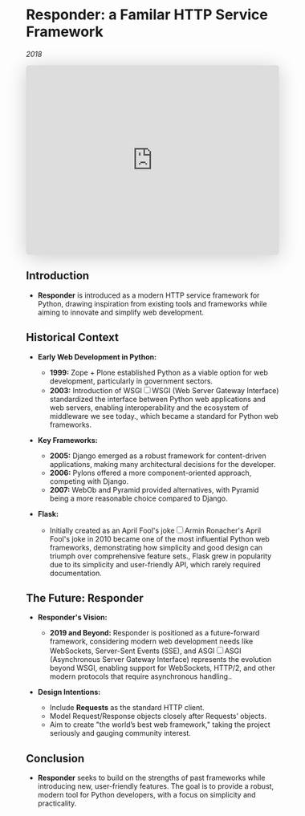 # Responder: a Familar HTTP Service Framework
*2018*


<iframe class="speakerdeck-iframe" style="border: 0px; background: padding-box rgba(0, 0, 0, 0.1); margin: 0px; padding: 0px; border-radius: 6px; box-shadow: rgba(0, 0, 0, 0.2) 0px 5px 40px; width: 100%; height: auto; aspect-ratio: 560 / 420;" frameborder="0" src="https://speakerdeck.com/player/dd164794f3354742af9e0fc288ec1665" title="Responder: a Familiar HTTP Service Framework" allowfullscreen="true" data-ratio="1.3333333333333333"></iframe>


## Introduction

- **Responder** is introduced as a modern HTTP service framework for Python, drawing inspiration from existing tools and frameworks while aiming to innovate and simplify web development.

## Historical Context

- **Early Web Development in Python:**
  - **1999:** Zope + Plone established Python as a viable option for web development, particularly in government sectors.
  - **2003:** Introduction of WSGI<label for="sn-wsgi-standard" class="margin-toggle sidenote-number"></label><input type="checkbox" id="sn-wsgi-standard" class="margin-toggle"/><span class="sidenote">WSGI (Web Server Gateway Interface) standardized the interface between Python web applications and web servers, enabling interoperability and the ecosystem of middleware we see today.</span>, which became a standard for Python web frameworks.

- **Key Frameworks:**
  - **2005:** Django emerged as a robust framework for content-driven applications, making many architectural decisions for the developer.
  - **2006:** Pylons offered a more component-oriented approach, competing with Django.
  - **2007:** WebOb and Pyramid provided alternatives, with Pyramid being a more reasonable choice compared to Django.

- **Flask:**
  - Initially created as an April Fool's joke<label for="sn-flask-april-fools" class="margin-toggle sidenote-number"></label><input type="checkbox" id="sn-flask-april-fools" class="margin-toggle"/><span class="sidenote">Armin Ronacher's April Fool's joke in 2010 became one of the most influential Python web frameworks, demonstrating how simplicity and good design can triumph over comprehensive feature sets.</span>, Flask grew in popularity due to its simplicity and user-friendly API, which rarely required documentation.

## The Future: Responder

- **Responder's Vision:**
  - **2019 and Beyond:** Responder is positioned as a future-forward framework, considering modern web development needs like WebSockets, Server-Sent Events (SSE), and ASGI<label for="sn-asgi-evolution" class="margin-toggle sidenote-number"></label><input type="checkbox" id="sn-asgi-evolution" class="margin-toggle"/><span class="sidenote">ASGI (Asynchronous Server Gateway Interface) represents the evolution beyond WSGI, enabling support for WebSockets, HTTP/2, and other modern protocols that require asynchronous handling.</span>.

- **Design Intentions:**
  - Include **Requests** as the standard HTTP client.
  - Model Request/Response objects closely after Requests’ objects.
  - Aim to create "the world’s best web framework," taking the project seriously and gauging community interest.

## Conclusion

- **Responder** seeks to build on the strengths of past frameworks while introducing new, user-friendly features. The goal is to provide a robust, modern tool for Python developers, with a focus on simplicity and practicality.
